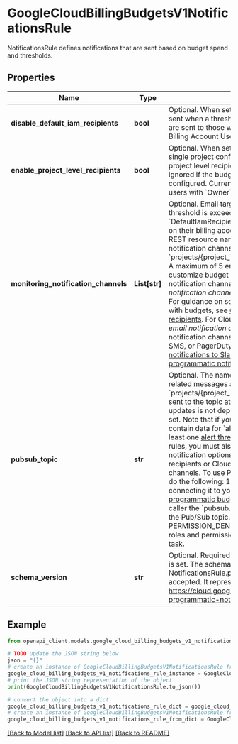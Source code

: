 # GoogleCloudBillingBudgetsV1NotificationsRule

NotificationsRule defines notifications that are sent based on budget spend and thresholds.

## Properties

Name | Type | Description | Notes
------------ | ------------- | ------------- | -------------
**disable_default_iam_recipients** | **bool** | Optional. When set to true, disables default notifications sent when a threshold is exceeded. Default notifications are sent to those with Billing Account Administrator and Billing Account User IAM roles for the target account. | [optional] 
**enable_project_level_recipients** | **bool** | Optional. When set to true, and when the budget has a single project configured, notifications will be sent to project level recipients of that project. This field will be ignored if the budget has multiple or no project configured. Currently, project level recipients are the users with &#x60;Owner&#x60; role on a cloud project. | [optional] 
**monitoring_notification_channels** | **List[str]** | Optional. Email targets to send notifications to when a threshold is exceeded. This is in addition to the &#x60;DefaultIamRecipients&#x60; who receive alert emails based on their billing account IAM role. The value is the full REST resource name of a Cloud Monitoring email notification channel with the form &#x60;projects/{project_id}/notificationChannels/{channel_id}&#x60;. A maximum of 5 email notifications are allowed. To customize budget alert email recipients with monitoring notification channels, you _must create the monitoring notification channels before you link them to a budget_. For guidance on setting up notification channels to use with budgets, see [Customize budget alert email recipients](https://cloud.google.com/billing/docs/how-to/budgets-notification-recipients). For Cloud Billing budget alerts, you _must use email notification channels_. The other types of notification channels are _not_ supported, such as Slack, SMS, or PagerDuty. If you want to [send budget notifications to Slack](https://cloud.google.com/billing/docs/how-to/notify#send_notifications_to_slack), use a pubsubTopic and configure [programmatic notifications](https://cloud.google.com/billing/docs/how-to/budgets-programmatic-notifications). | [optional] 
**pubsub_topic** | **str** | Optional. The name of the Pub/Sub topic where budget-related messages are published, in the form &#x60;projects/{project_id}/topics/{topic_id}&#x60;. Updates are sent to the topic at regular intervals; the timing of the updates is not dependent on the [threshold rules](#thresholdrule) you&#39;ve set. Note that if you want your [Pub/Sub JSON object](https://cloud.google.com/billing/docs/how-to/budgets-programmatic-notifications#notification_format) to contain data for &#x60;alertThresholdExceeded&#x60;, you need at least one [alert threshold rule](#thresholdrule). When you set threshold rules, you must also enable at least one of the email notification options, either using the default IAM recipients or Cloud Monitoring email notification channels. To use Pub/Sub topics with budgets, you must do the following: 1. Create the Pub/Sub topic before connecting it to your budget. For guidance, see [Manage programmatic budget alert notifications](https://cloud.google.com/billing/docs/how-to/budgets-programmatic-notifications). 2. Grant the API caller the &#x60;pubsub.topics.setIamPolicy&#x60; permission on the Pub/Sub topic. If not set, the API call fails with PERMISSION_DENIED. For additional details on Pub/Sub roles and permissions, see [Permissions required for this task](https://cloud.google.com/billing/docs/how-to/budgets-programmatic-notifications#permissions_required_for_this_task). | [optional] 
**schema_version** | **str** | Optional. Required when NotificationsRule.pubsub_topic is set. The schema version of the notification sent to NotificationsRule.pubsub_topic. Only \&quot;1.0\&quot; is accepted. It represents the JSON schema as defined in https://cloud.google.com/billing/docs/how-to/budgets-programmatic-notifications#notification_format. | [optional] 

## Example

```python
from openapi_client.models.google_cloud_billing_budgets_v1_notifications_rule import GoogleCloudBillingBudgetsV1NotificationsRule

# TODO update the JSON string below
json = "{}"
# create an instance of GoogleCloudBillingBudgetsV1NotificationsRule from a JSON string
google_cloud_billing_budgets_v1_notifications_rule_instance = GoogleCloudBillingBudgetsV1NotificationsRule.from_json(json)
# print the JSON string representation of the object
print(GoogleCloudBillingBudgetsV1NotificationsRule.to_json())

# convert the object into a dict
google_cloud_billing_budgets_v1_notifications_rule_dict = google_cloud_billing_budgets_v1_notifications_rule_instance.to_dict()
# create an instance of GoogleCloudBillingBudgetsV1NotificationsRule from a dict
google_cloud_billing_budgets_v1_notifications_rule_from_dict = GoogleCloudBillingBudgetsV1NotificationsRule.from_dict(google_cloud_billing_budgets_v1_notifications_rule_dict)
```
[[Back to Model list]](../README.md#documentation-for-models) [[Back to API list]](../README.md#documentation-for-api-endpoints) [[Back to README]](../README.md)


